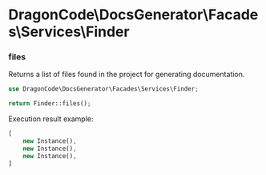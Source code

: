 # DragonCode\DocsGenerator\Facades\Services\Finder

### files

Returns a list of files found in the project for generating documentation.

```php
use DragonCode\DocsGenerator\Facades\Services\Finder;

return Finder::files();
```


Execution result example:

```php
[
    new Instance(),
    new Instance(),
    new Instance(),
]
```


